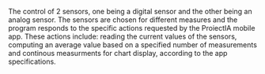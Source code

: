 The control of 2 sensors, one being a digital sensor and the other being an analog sensor. The sensors are chosen for different measures and the program responds to the specific actions requested by the ProiectIA mobile app. These actions include: reading the current values of the sensors, computing an average value based on a specified number of measurements and continous measurments for chart display, according to the app specifications.
